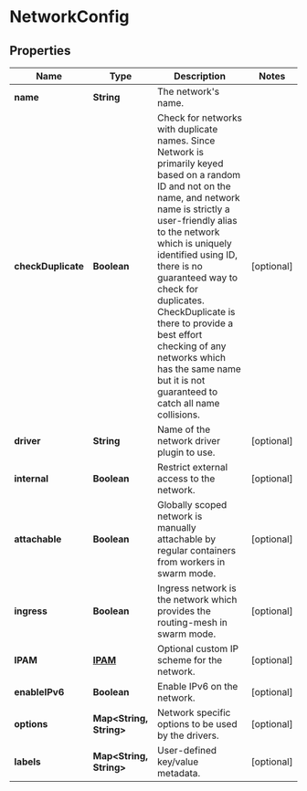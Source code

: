 
# NetworkConfig

## Properties
Name | Type | Description | Notes
------------ | ------------- | ------------- | -------------
**name** | **String** | The network&#39;s name. | 
**checkDuplicate** | **Boolean** | Check for networks with duplicate names. Since Network is primarily keyed based on a random ID and not on the name, and network name is strictly a user-friendly alias to the network which is uniquely identified using ID, there is no guaranteed way to check for duplicates. CheckDuplicate is there to provide a best effort checking of any networks which has the same name but it is not guaranteed to catch all name collisions. |  [optional]
**driver** | **String** | Name of the network driver plugin to use. |  [optional]
**internal** | **Boolean** | Restrict external access to the network. |  [optional]
**attachable** | **Boolean** | Globally scoped network is manually attachable by regular containers from workers in swarm mode. |  [optional]
**ingress** | **Boolean** | Ingress network is the network which provides the routing-mesh in swarm mode. |  [optional]
**IPAM** | [**IPAM**](IPAM.md) | Optional custom IP scheme for the network. |  [optional]
**enableIPv6** | **Boolean** | Enable IPv6 on the network. |  [optional]
**options** | **Map&lt;String, String&gt;** | Network specific options to be used by the drivers. |  [optional]
**labels** | **Map&lt;String, String&gt;** | User-defined key/value metadata. |  [optional]




